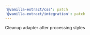 ```yaml
---
'@vanilla-extract/css': patch
'@vanilla-extract/integration': patch
---
```


Cleanup adapter after processing styles
